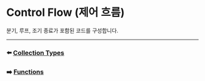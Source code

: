 # Control Flow (제어 흐름)

분기, 루프, 조기 종료가 포함된 코드를 구성합니다.

































***

### ⬅️ [Collection Types](https://github.com/Developer-Nova/Swift-Documentation/blob/main/Swift%20Documentation/2.Language%20Guide/4.Collection%20Types.md)

### ➡️ [Functions](https://github.com/Developer-Nova/Swift-Documentation/blob/main/Swift%20Documentation/2.Language%20Guide/6.Functions.md)
